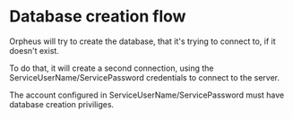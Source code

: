 ﻿# Database creation flow
Orpheus will try to create the database, that it's trying to connect to, if it doesn't exist.

To do that, it will create a second connection, using the ServiceUserName/ServicePassword
credentials to connect to the server.

The account configured in ServiceUserName/ServicePassword must have database creation priviliges.
